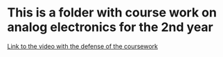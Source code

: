 # This is a folder with course work on analog electronics for the 2nd year

[Link to the video with the defense of the coursework](https://www.youtube.com/watch?v=7gKAiLStUtM&t=1s)
